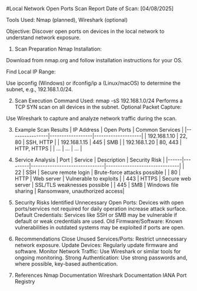 #Local Network Open Ports Scan Report
Date of Scan: [04/08/2025]


Tools Used: Nmap (planned), Wireshark (optional)


Objective: Discover open ports on devices in the local network to understand network exposure.
1. Scan Preparation
Nmap Installation:


 Download from nmap.org and follow installation instructions for your OS.

Find Local IP Range:


 Use ipconfig (Windows) or ifconfig/ip a (Linux/macOS) to determine the subnet, e.g., 192.168.1.0/24.

2. Scan Execution
Command Used: nmap -sS 192.168.1.0/24 
Performs a TCP SYN scan on all devices in the subnet.
Optional Packet Capture:


 Use Wireshark to capture and analyze network traffic during the scan.

3. Example Scan Results
| IP Address | Open Ports | Common Services |
|----------------|------------------|--------------------|
| 192.168.1.10 | 22, 80 | SSH, HTTP |
| 192.168.1.15 | 445 | SMB |
| 192.168.1.20 | 80, 443 | HTTP, HTTPS |
| ... | ... | ... |

4. Service Analysis
| Port | Service | Description | Security Risk |
|------|---------|-------------------------------|-------------------------------|
| 22 | SSH | Secure remote login | Brute-force attacks possible |
| 80 | HTTP | Web server | Vulnerable to exploits |
| 443 | HTTPS | Secure web server | SSL/TLS weaknesses possible |
| 445 | SMB | Windows file sharing | Ransomware, unauthorized access|

5. Security Risks Identified
Unnecessary Open Ports: Devices with open ports/services not required for daily operation increase attack surface.
Default Credentials: Services like SSH or SMB may be vulnerable if default or weak credentials are used.
Old Firmware/Software: Known vulnerabilities in outdated systems may be exploited if ports are open.

6. Recommendations
Close Unused Services/Ports: Restrict unnecessary network exposure.
Update Devices: Regularly update firmware and software.
Monitor Network Traffic: Use Wireshark or similar tools for ongoing monitoring.
Strong Authentication: Use strong passwords and, where possible, key-based authentication.

7. References
Nmap Documentation
Wireshark Documentation
IANA Port Registry

